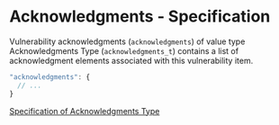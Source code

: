 # Acknowledgments - Specification

Vulnerability acknowledgments (`acknowledgments`) of value type Acknowledgments Type (`acknowledgments_t`) contains a list of acknowledgment elements associated with this vulnerability item.

```javascript
"acknowledgments": {
  // ...
}
```

[Specification of Acknowledgments Type](../../types/acknowledgments-spec.en.md)
